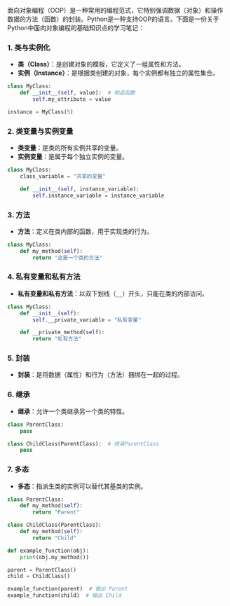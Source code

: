 面向对象编程（OOP）是一种常用的编程范式，它特别强调数据（对象）和操作数据的方法（函数）的封装。Python是一种支持OOP的语言。下面是一份关于Python中面向对象编程的基础知识点的学习笔记：

### 1. 类与实例化
- **类（Class）**：是创建对象的模板，它定义了一组属性和方法。
- **实例（Instance）**：是根据类创建的对象，每个实例都有独立的属性集合。

```python
class MyClass:
    def __init__(self, value):  # 构造函数
        self.my_attribute = value

instance = MyClass(5)
```

### 2. 类变量与实例变量
- **类变量**：是类的所有实例共享的变量。
- **实例变量**：是属于每个独立实例的变量。

```python
class MyClass:
    class_variable = "共享的变量"

    def __init__(self, instance_variable):
        self.instance_variable = instance_variable
```

### 3. 方法
- **方法**：定义在类内部的函数，用于实现类的行为。

```python
class MyClass:
    def my_method(self):
        return "这是一个类的方法"
```

### 4. 私有变量和私有方法
- **私有变量和私有方法**：以双下划线（`__`）开头，只能在类的内部访问。

```python
class MyClass:
    def __init__(self):
        self.__private_variable = "私有变量"

    def __private_method(self):
        return "私有方法"
```

### 5. 封装
- **封装**：是将数据（属性）和行为（方法）捆绑在一起的过程。

### 6. 继承
- **继承**：允许一个类继承另一个类的特性。

```python
class ParentClass:
    pass

class ChildClass(ParentClass):  # 继承ParentClass
    pass
```

### 7. 多态
- **多态**：指派生类的实例可以替代其基类的实例。

```python
class ParentClass:
    def my_method(self):
        return "Parent"

class ChildClass(ParentClass):
    def my_method(self):
        return "Child"

def example_function(obj):
    print(obj.my_method())

parent = ParentClass()
child = ChildClass()

example_function(parent)  # 输出 Parent
example_function(child)  # 输出 Child
```

